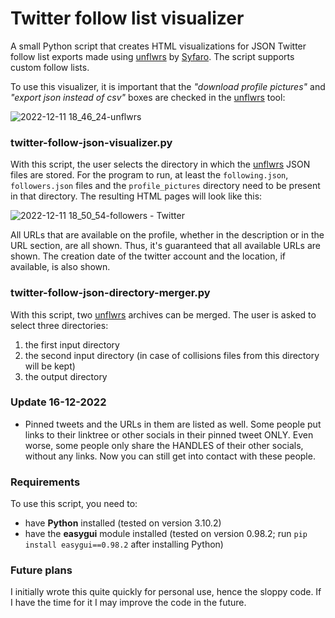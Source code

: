 # Twitter follow list visualizer
A small Python script that creates HTML visualizations for JSON Twitter follow list exports made using [unflwrs](https://unflwrs.syfaro.com/) by [Syfaro](https://github.com/Syfaro). The script supports custom follow lists.

To use this visualizer, it is important that the *"download profile pictures"* and *"export json instead of csv"* boxes are checked in the [unflwrs](https://unflwrs.syfaro.com/) tool:

![2022-12-11 18_46_24-unflwrs](https://user-images.githubusercontent.com/78315156/206920292-36ccc4e9-90ae-4fcf-abb1-4de2bb7ee300.png)

### twitter-follow-json-visualizer.py
With this script, the user selects the directory in which the [unflwrs](https://unflwrs.syfaro.com/) JSON files are stored. For the program to run, at least the `following.json`, `followers.json` files and the `profile_pictures` directory need to be present in that directory. The resulting HTML pages will look like this:

![2022-12-11 18_50_54-followers - Twitter](https://user-images.githubusercontent.com/78315156/206920294-9d7fdeb9-a6b0-4e46-9788-1f5c0c2b1496.png)

All URLs that are available on the profile, whether in the description or in the URL section, are all shown. Thus, it's guaranteed that all available URLs are shown. The creation date of the twitter account and the location, if available, is also shown.

### twitter-follow-json-directory-merger.py
With this script, two [unflwrs](https://unflwrs.syfaro.com/) archives can be merged. The user is asked to select three directories:
 1. the first input directory
 2. the second input directory (in case of collisions files from this directory will be kept)
 3. the output directory

### Update 16-12-2022
-   Pinned tweets and the URLs in them are listed as well. Some people put links to their linktree or other socials in their pinned tweet ONLY. Even worse, some people only share the HANDLES of their other socials, without any links. Now you can still get into contact with these people.

### Requirements
To use this script, you need to:
-   have  **Python**  installed (tested on version 3.10.2)
-   have the  **easygui**  module installed (tested on version 0.98.2; run `pip install easygui==0.98.2` after installing Python)

### Future plans
I initially wrote this quite quickly for personal use, hence the sloppy code. If I have the time for it I may improve the code in the future.
